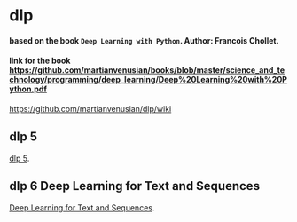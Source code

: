 # dlp
#### based on the book `Deep Learning with Python`. Author: Francois Chollet. 
#### link for the book https://github.com/martianvenusian/books/blob/master/science_and_technology/programming/deep_learning/Deep%20Learning%20with%20Python.pdf

https://github.com/martianvenusian/dlp/wiki

## dlp 5
[dlp 5](./dlp_5.md).

## dlp 6 Deep Learning for Text and Sequences

[Deep Learning for Text and Sequences](./dlp_6.md).
